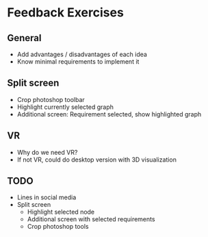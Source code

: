 # Feedback Exercises

## General

- Add advantages / disadvantages of each idea
- Know minimal requirements to implement it

## Split screen

- Crop photoshop toolbar
- Highlight currently selected graph
- Additional screen: Requirement selected, show highlighted graph
  
## VR

- Why do we need VR?
- If not VR, could do desktop version with 3D visualization

## TODO

- Lines in social media
- Split screen
    - Highlight selected node
    - Additional screen with selected requirements
    - Crop photoshop tools
